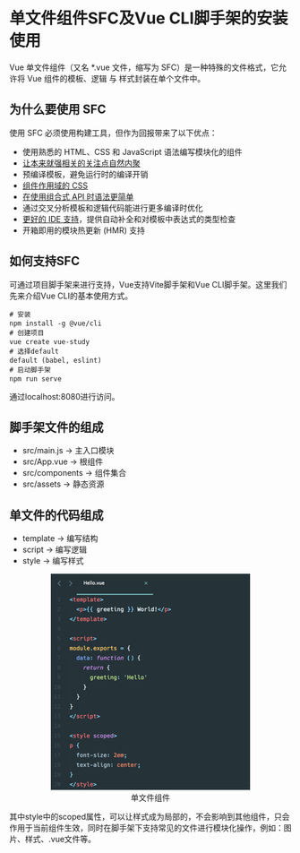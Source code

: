 # 单文件组件SFC及Vue CLI脚手架的安装使用

Vue 单文件组件（又名 *.vue 文件，缩写为 SFC）是一种特殊的文件格式，它允许将 Vue 组件的模板、逻辑 与 样式封装在单个文件中。

## 为什么要使用 SFC

使用 SFC 必须使用构建工具，但作为回报带来了以下优点：

- 使用熟悉的 HTML、CSS 和 JavaScript 语法编写模块化的组件
- [让本来就强相关的关注点自然内聚](https://cn.vuejs.org/guide/scaling-up/sfc.html#what-about-separation-of-concerns)
- 预编译模板，避免运行时的编译开销
- [组件作用域的 CSS](https://cn.vuejs.org/api/sfc-css-features.html)
- [在使用组合式 API 时语法更简单](https://cn.vuejs.org/api/sfc-script-setup.html)
- 通过交叉分析模板和逻辑代码能进行更多编译时优化
- [更好的 IDE 支持](https://cn.vuejs.org/guide/scaling-up/tooling.html#ide-support)，提供自动补全和对模板中表达式的类型检查
- 开箱即用的模块热更新 (HMR) 支持

## 如何支持SFC

可通过项目脚手架来进行支持，Vue支持Vite脚手架和Vue CLI脚手架。这里我们先来介绍Vue CLI的基本使用方式。

```she
# 安装
npm install -g @vue/cli
# 创建项目
vue create vue-study
# 选择default
default (babel, eslint)
# 启动脚手架
npm run serve
```

通过localhost:8080进行访问。

## 脚手架文件的组成

- src/main.js -> 主入口模块
- src/App.vue -> 根组件
- src/components -> 组件集合
- src/assets -> 静态资源

## 单文件的代码组成

- template -> 编写结构
- script -> 编写逻辑
- style -> 编写样式

<div align=center>
    <img src="./img/03-05-单文件组件.png" />
    <div>单文件组件</div>
</div>

其中style中的scoped属性，可以让样式成为局部的，不会影响到其他组件，只会作用于当前组件生效，同时在脚手架下支持常见的文件进行模块化操作，例如：图片、样式、.vue文件等。
